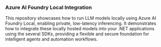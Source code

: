 ### Azure AI Foundry Local Integration
This repository showcases how to run LLM models locally using Azure AI Foundry Local, enabling private, low-latency inferencing. 
It demonstrates how to integrate these locally hosted models into your .NET applications using the several SDKs, providing a flexible and secure foundation for intelligent agents and automation workflows.
